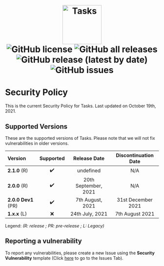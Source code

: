 <h1 align="center">
  <img src="https://user-images.githubusercontent.com/53088136/136106972-30a9cca8-7a32-479a-9368-74ffe2d60a43.png" alt="Tasks" height="128" /><br>
  <img alt="GitHub license" src="https://img.shields.io/github/license/litetools/tasks?style=flat-square"> <img alt="GitHub all releases" src="https://img.shields.io/github/downloads/LiteTools/Tasks/total?style=flat-square"> <img alt="GitHub release (latest by date)" src="https://img.shields.io/github/v/release/LiteTools/Tasks?style=flat-square"> <img alt="GitHub issues" src="https://img.shields.io/github/issues/LiteTools/Tasks?style=flat-square">
</h1>

# Security Policy
This is the current Security Policy for Tasks. Last updated on October 19th, 2021.

## Supported Versions
These are the supported versions of Tasks. Please note that we will not fix vulnerabilities in older versions.

| Version             | Supported          | Release Date         | Discontinuation Date |
| :------------------ | :----------------: | :--------------:     | :------------------: |
| **2.1.0** (R)       | ✔️                 | undefined            | N/A
| **2.0.0** (R)       | ✔️                 | 20th September, 2021 | N/A                  |
| **2.0.0 Dev1** (PR) | :heavy_check_mark: | 7th August, 2021     | 31st December 2021   |
| **1.x.x** (L)       | :x:                | 24th July, 2021      | 7th August 2021      |

Legend: *(R: release ; PR: pre-release ; L: Legacy)*

## Reporting a vulnerability
To report any vulnerabilities, please create a new Issue using the **Security Vulnerability** template (Click [here]("https://github.com/LiteTools/Tasks/issues") to go to the Issues Tab).

